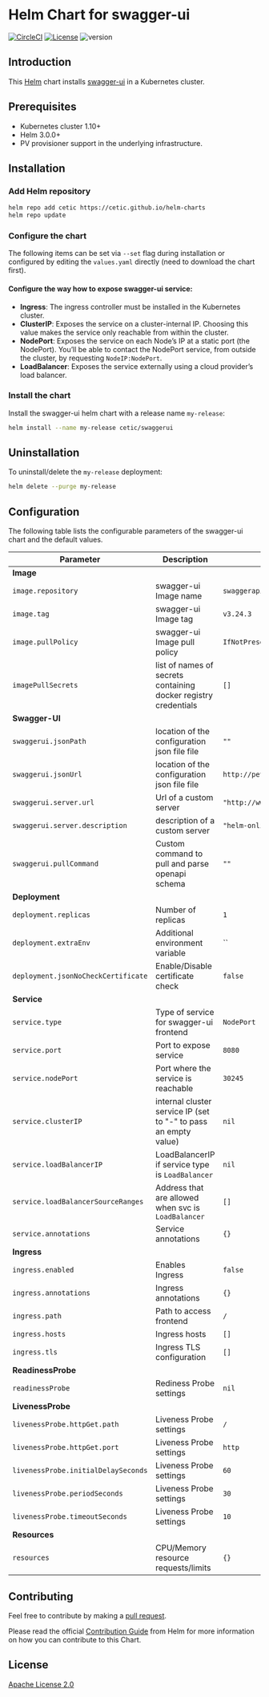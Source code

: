 # Helm Chart for swagger-ui

[![CircleCI](https://circleci.com/gh/cetic/helm-swagger-ui.svg?style=svg)](https://circleci.com/gh/cetic/helm-swagger-ui/tree/master) [![License](https://img.shields.io/badge/License-Apache%202.0-blue.svg)](https://opensource.org/licenses/Apache-2.0) ![version](https://img.shields.io/github/tag/cetic/helm-swagger-ui.svg?label=release)

## Introduction

This [Helm](https://github.com/kubernetes/helm) chart installs [swagger-ui](https://github.com/swagger-ui-api/swagger-ui) in a Kubernetes cluster.

## Prerequisites

- Kubernetes cluster 1.10+
- Helm 3.0.0+
- PV provisioner support in the underlying infrastructure.

## Installation

### Add Helm repository

```bash
helm repo add cetic https://cetic.github.io/helm-charts
helm repo update
```

### Configure the chart

The following items can be set via `--set` flag during installation or configured by editing the `values.yaml` directly (need to download the chart first).

#### Configure the way how to expose swagger-ui service:

- **Ingress**: The ingress controller must be installed in the Kubernetes cluster.
- **ClusterIP**: Exposes the service on a cluster-internal IP. Choosing this value makes the service only reachable from within the cluster.
- **NodePort**: Exposes the service on each Node’s IP at a static port (the NodePort). You’ll be able to contact the NodePort service, from outside the cluster, by requesting `NodeIP:NodePort`.
- **LoadBalancer**: Exposes the service externally using a cloud provider’s load balancer.

### Install the chart

Install the swagger-ui helm chart with a release name `my-release`:

```bash
helm install --name my-release cetic/swaggerui
```

## Uninstallation

To uninstall/delete the `my-release` deployment:

```bash
helm delete --purge my-release
```

## Configuration

The following table lists the configurable parameters of the swagger-ui chart and the default values.

| Parameter                                                                   | Description                                                                                                        | Default                         |
| --------------------------------------------------------------------------- | -------------------------------------------------------------------------------------------------------------------| ------------------------------- |
| **Image**                                                                   |
| `image.repository`                                                          | swagger-ui Image name                                                                                              | `swaggerapi/swagger-ui`         |
| `image.tag`                                                                 | swagger-ui Image tag                                                                                               | `v3.24.3`                      |
| `image.pullPolicy`                                                          | swagger-ui Image pull policy                                                                                       | `IfNotPresent`                  |
| `imagePullSecrets`                                                          | list of names of secrets containing docker registry credentials                                                    | `[]`                  |
| **Swagger-UI**                                                              |
| `swaggerui.jsonPath`                                                        | location of the configuration json file file                                                                       | `""`                            |
| `swaggerui.jsonUrl`                                                         | location of the configuration json file file                                                                       | `http://petstore.swagger.io/v2/swagger.json` |
| `swaggerui.server.url`                                                      | Url of a custom server                                                                                             | `"http://www.google.be"`        |
| `swaggerui.server.description`                                              | description of a custom server                                                                                      | `"helm-online"`                 |
| `swaggerui.pullCommand`                                                     | Custom command to pull and parse openapi schema                                                                    | `""`                            |
| **Deployment**                                                              |
| `deployment.replicas`                                                       | Number of replicas                                                                                                 | `1`                             |
| `deployment.extraEnv`                                                       | Additional environment variable                                                                                    | ``                              |
| `deployment.jsonNoCheckCertificate`                                         | Enable/Disable certificate check                                                                                   | `false`                         |
| **Service**                                                                 |
| `service.type`                                                              | Type of service for swagger-ui frontend                                                                            | `NodePort`                      |
| `service.port`                                                              | Port to expose service                                                                                             | `8080`                          |
| `service.nodePort`                                                          | Port where the service is reachable                                                                                | `30245`                         |
| `service.clusterIP`                                                         | internal cluster service IP (set to "-" to pass an empty value)                                                    | `nil`                           |
| `service.loadBalancerIP`                                                    | LoadBalancerIP if service type is `LoadBalancer`                                                                   | `nil`                           |
| `service.loadBalancerSourceRanges`                                          | Address that are allowed when svc is `LoadBalancer`                                                                | `[]`                            |
| `service.annotations`                                                       | Service annotations                                                                                                | `{}`                            |
| **Ingress**                                                                 |
| `ingress.enabled`                                                           | Enables Ingress                                                                                                    | `false`                         |
| `ingress.annotations`                                                       | Ingress annotations                                                                                                | `{}`                            |
| `ingress.path`                                                              | Path to access frontend                                                                                            | `/`                             |
| `ingress.hosts`                                                             | Ingress hosts                                                                                                      | `[]`                            |
| `ingress.tls`                                                               | Ingress TLS configuration                                                                                          | `[]`                            |
| **ReadinessProbe**                                                          |
| `readinessProbe`                                                            | Rediness Probe settings                                                                                            | `nil`                           |
| **LivenessProbe**                                                           |
| `livenessProbe.httpGet.path`                                                | Liveness Probe settings                                                                                            | `/`                             |
| `livenessProbe.httpGet.port`                                                | Liveness Probe settings                                                                                            | `http`                          |
| `livenessProbe.initialDelaySeconds`                                         | Liveness Probe settings                                                                                            | `60`                            |
| `livenessProbe.periodSeconds`                                               | Liveness Probe settings                                                                                            | `30`                            |
| `livenessProbe.timeoutSeconds`                                              | Liveness Probe settings                                                                                            | `10`                            |
| **Resources**                                                               |
| `resources`                                                                 | CPU/Memory resource requests/limits                                                                                | `{}`                            |

## Contributing

Feel free to contribute by making a [pull request](https://github.com/cetic/helm-swagger-ui/pull/new/master).

Please read the official [Contribution Guide](https://github.com/helm/charts/blob/master/CONTRIBUTING.md) from Helm for more information on how you can contribute to this Chart.

## License

[Apache License 2.0](/LICENSE.md)